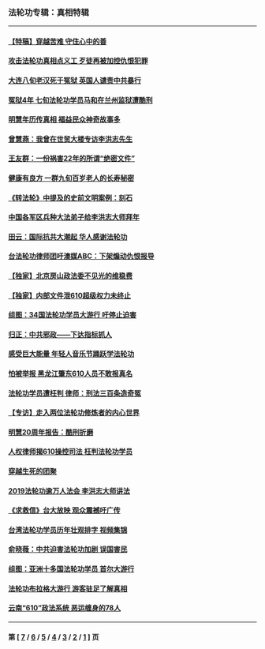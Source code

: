 ### 法轮功专辑：真相特辑
---
#### [【特稿】穿越苦难 守住心中的善](../../pages/nf4389/n13784979.md?08100430) 
#### [攻击法轮功真相点义工 歹徒再被加控仇恨犯罪](../../pages/nf4389/n13601019.md?08100430) 
#### [大连八旬老汉死于冤狱 英国人谴责中共暴行](../../pages/nf4389/n13480118.md?08100430) 
#### [冤狱4年 七旬法轮功学员马和在兰州监狱遭酷刑](../../pages/nf4389/n13304688.md?08100430) 
#### [明慧年历传真相 福益民众神奇故事多](../../pages/nf4389/n13294545.md?08100430) 
#### [曾慧燕：我曾在世贸大楼专访李洪志先生](../../pages/nf4389/n12898729.md?08100430) 
#### [王友群：一份祸害22年的所谓“绝密文件”](../../pages/nf4389/n12871750.md?08100430) 
#### [健康有良方 一群九旬百岁老人的长寿秘密](../../pages/nf4389/n12847475.md?08100430) 
#### [《转法轮》中提及的史前文明案例：刻石](../../pages/nf4389/n12758577.md?08100430) 
#### [中国各军区兵种大法弟子给李洪志大师拜年](../../pages/nf4389/n12750047.md?08100430) 
#### [田云：国际抗共大潮起 华人感谢法轮功](../../pages/nf4389/n12357708.md?08100430) 
#### [台法轮功律师团吁澳媒ABC：下架煽动仇恨报导](../../pages/nf4389/n12279917.md?08100430) 
#### [【独家】北京房山政法委不见光的维稳费](../../pages/nf4389/n12031979.md?08100430) 
#### [【独家】内部文件泄610超级权力未终止](../../pages/nf4389/n12023895.md?08100430) 
#### [组图：34国法轮功学员大游行 吁停止迫害](../../pages/nf4389/n11492658.md?08100430) 
#### [归正：中共邪政——下达指标抓人](../../pages/nf4389/n11474770.md?08100430) 
#### [感受巨大能量 年轻人音乐节踊跃学法轮功](../../pages/nf4389/n11441981.md?08100430) 
#### [怕被举报 黑龙江肇东610人员不敢报真名](../../pages/nf4389/n11436499.md?08100430) 
#### [法轮功学员遭枉判 律师：刑法三百条造奇冤](../../pages/nf4389/n11433943.md?08100430) 
#### [【专访】走入两位法轮功修炼者的内心世界](../../pages/nf4389/n11415623.md?08100430) 
#### [明慧20周年报告：酷刑折磨](../../pages/nf4389/n11387954.md?08100430) 
#### [人权律师揭610操控司法 枉判法轮功学员](../../pages/nf4389/n11313370.md?08100430) 
#### [穿越生死的团聚](../../pages/nf4389/n11258922.md?08100430) 
#### [2019法轮功逾万人法会 李洪志大师讲法](../../pages/nf4389/n11265303.md?08100430) 
#### [《求救信》台大放映 观众震撼吁广传](../../pages/nf4389/n10922251.md?08100430) 
#### [台湾法轮功学员历年壮观排字 视频集锦](../../pages/nf4389/n10878789.md?08100430) 
#### [俞晓薇：中共迫害法轮功加剧 误国害民](../../pages/nf4389/n10859260.md?08100430) 
#### [组图：亚洲十多国法轮功学员 首尔大游行](../../pages/nf4389/n10781149.md?08100430) 
#### [法轮功布拉格大游行 游客驻足了解真相](../../pages/nf4389/n10749360.md?08100430) 
#### [云南“610”政法系统 恶运缠身的78人](../../pages/nf4389/n10747534.md?08100430) 

---
#### 第 [ [7](./7.md?08100430) / [6](./6.md?08100430) / [5](./5.md?08100430) / [4](./4.md?08100430) / [3](./3.md?08100430) / [2](./2.md?08100430) / [1](./1.md?08100430) ] 页

